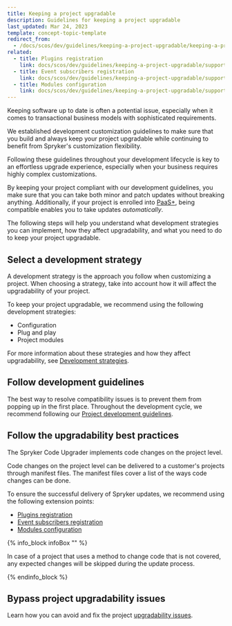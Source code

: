 ```yaml
---
title: Keeping a project upgradable
description: Guidelines for keeping a project upgradable
last_updated: Mar 24, 2023
template: concept-topic-template
redirect_from:
  - /docs/scos/dev/guidelines/keeping-a-project-upgradable/keeping-a-project-upgradable.html
related:
  - title: Plugins registration
    link: docs/scos/dev/guidelines/keeping-a-project-upgradable/supported-extension-scenarios/plugins-registration.html
  - title: Event subscribers registration
    link: docs/scos/dev/guidelines/keeping-a-project-upgradable/supported-extension-scenarios/event-subscribers-registration.html
  - title: Modules configuration
    link: docs/scos/dev/guidelines/keeping-a-project-upgradable/supported-extension-scenarios/modules-configuration.html
---
```


Keeping software up to date is often a potential issue, especially when it comes to transactional business models with sophisticated requirements.

We established development customization guidelines to make sure that you build and always keep your project upgradable while continuing to benefit from Spryker's customization flexibility.

Following these guidelines throughout your development lifecycle is key to an effortless upgrade experience, especially when your business requires highly complex customizations.

By keeping your project compliant with our development guidelines, you make sure that you can take both minor and patch updates without breaking anything. Additionally, if your project is enrolled into [PaaS+](https://spryker.com/en/paas-plus/), being compatible enables you to take updates *automatically*.

The following steps will help you understand what development strategies you can implement, how they affect upgradability, and what you need to do to keep your project upgradable.

## Select a development strategy

A development strategy is the approach you follow when customizing a project. When choosing a strategy, take into account how it will affect the upgradability of your project.

To keep your project upgradable, we recommend using the following development strategies:

* Configuration
* Plug and play
* Project modules

For more information about these strategies and how they affect upgradability, see [Development strategies](/docs/scos/dev/back-end-development/extend-spryker/development-strategies.html).

## Follow development guidelines

The best way to resolve compatibility issues is to prevent them from popping up in the first place. Throughout the development cycle, we recommend following our [Project development guidelines](/docs/scos/dev/guidelines/project-development-guidelines.html).

## Follow the upgradability best practices

The Spryker Code Upgrader implements code changes on the project level.

Code changes on the project level can be delivered to a customer's projects through manifest files.
The manifest files cover a list of the ways code changes can be done.

To ensure the successful delivery of Spryker updates, we recommend using the following extension points:

* [Plugins registration](/docs/scos/dev/guidelines/keeping-a-project-upgradable/supported-extension-scenarios/event-subscribers-registration.html)
* [Event subscribers registration](/docs/scos/dev/guidelines/keeping-a-project-upgradable/supported-extension-scenarios/event-subscribers-registration.html)
* [Modules configuration](/docs/scos/dev/guidelines/keeping-a-project-upgradable/supported-extension-scenarios/modules-configuration.html)

{% info_block infoBox "" %}

In case of a project that uses a method to change code that is not covered, any expected changes will be skipped during the update process.

{% endinfo_block %}

## Bypass project upgradability issues

Learn how you can avoid and fix the project [upgradability issues](/docs/scos/dev/guidelines/keeping-a-project-upgradable/upgradability-guidelines/upgradability-guidelines.html).
